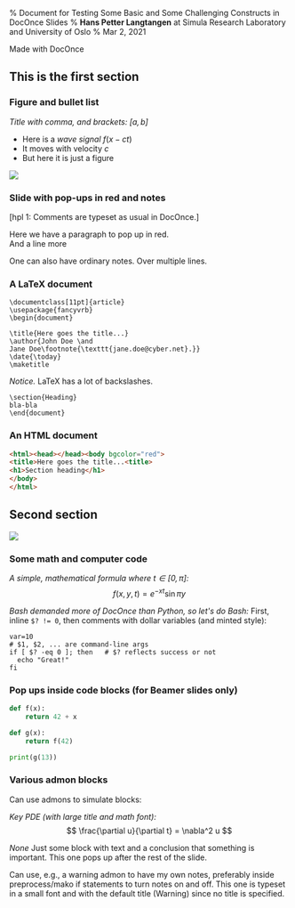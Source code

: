 % Document for Testing Some Basic and Some Challenging Constructs in DocOnce Slides
% **Hans Petter Langtangen** at Simula Research Laboratory and University of Oslo
% Mar 2, 2021

Made with DocOnce



<!-- !split -->
## This is the first section
<!-- Short title: First -->

<!-- !split -->
### Figure and bullet list

<!-- !bslidecell 00  0.60 -->
<!-- !bpop -->
*Title with comma, and brackets: $[a,b]$* 
  * Here is a *wave signal* $f(x-ct)$
  * It moves with velocity $c$
  * But here it is just a figure


<!-- !epop -->
<!-- !eslidecell -->

<!-- !bslidecell 01 -->
<!-- <img src="../doc/src/manual/fig/wave1D.png" width=300> -->
![](../doc/src/manual/fig/wave1D.png)


<!-- !eslidecell -->

<!-- !split -->
### Slide with pop-ups in red and notes

[hpl 1: Comments are typeset as usual in DocOnce.]

<!-- !bpop highlight-red -->
Here we have a paragraph to pop up in red.<br />
And a line more
<!-- !epop -->

<!-- !bnotes -->
One can also have ordinary notes.
Over multiple lines.
<!-- !enotes -->

<!-- !split -->
### A LaTeX document

<!-- !bpop -->

```
\documentclass[11pt]{article}
\usepackage{fancyvrb}
\begin{document}

\title{Here goes the title...}
\author{John Doe \and
Jane Doe\footnote{\texttt{jane.doe@cyber.net}.}}
\date{\today}
\maketitle
```

<!-- !epop -->

<!-- !bpop -->
*Notice.* 
LaTeX has a lot of backslashes.


<!-- !epop -->

<!-- !bpop -->

```
\section{Heading}
bla-bla
\end{document}
```

<!-- !epop -->

<!-- !split -->
### An HTML document


```html
<html><head></head><body bgcolor="red">
<title>Here goes the title...<title>
<h1>Section heading</h1>
</body>
</html>
```

<!-- !split -->
## Second section

<!-- <img src="../doc/src/manual/fig/wave1D.png" width=600> -->
![](../doc/src/manual/fig/wave1D.png)



<!-- !split -->
### Some math and computer code

*A simple, mathematical formula where $t\in [0,\pi]$:* 
$$
 f(x,y,t) = e^{-xt}\sin\pi y 
$$



*Bash demanded more of DocOnce than Python, so let's do Bash:* 
First, inline `$? != 0`, then comments with dollar variables (and minted
style):


```shell
var=10
# $1, $2, ... are command-line args
if [ $? -eq 0 ]; then   # $? reflects success or not
  echo "Great!"
fi
```



<!-- !split -->
### Pop ups inside code blocks (for Beamer slides only)


```python
def f(x):
    return 42 + x

def g(x):
    return f(42)

print(g(13))
```

<!-- !split -->
### Various admon blocks

Can use admons to simulate blocks:

<!-- !bpop -->
*Key PDE (with large title and math font):* 
$$
 \frac{\partial u}{\partial t} = \nabla^2 u 
$$


<!-- !epop -->

<!-- !bpop -->
*None* 
Just some block with text and a conclusion that something is important.
This one pops up after the rest of the slide.


<!-- !epop -->

<!-- !bpop -->
Can use, e.g., a warning admon to have my own notes, preferably
inside preprocess/mako if statements to turn notes on and off.
This one is typeset in a small font and with the default
title (Warning) since no title is specified.


<!-- !epop -->

